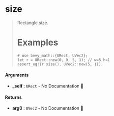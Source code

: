 # size

>  Rectangle size.
>  # Examples
>  ```
>  # use bevy_math::{URect, UVec2};
>  let r = URect::new(0, 0, 5, 1); // w=5 h=1
>  assert_eq!(r.size(), UVec2::new(5, 1));
>  ```

#### Arguments

- **\_self** : `URect` \- No Documentation 🚧

#### Returns

- **arg0** : `UVec2` \- No Documentation 🚧